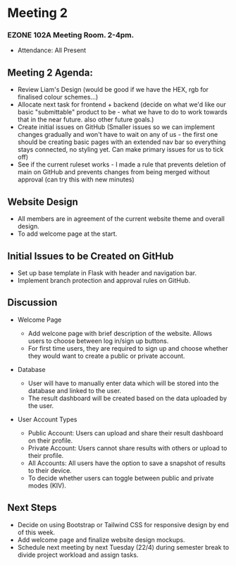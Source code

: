 # Meeting 2
### EZONE 102A Meeting Room. 2-4pm. 
- Attendance: All Present

## Meeting 2 Agenda:
- Review Liam's Design (would be good if we have the HEX, rgb for finalised colour schemes...)
- Allocate next task for frontend + backend (decide on what we'd like our basic "submittable" product to be - what we have to do to work towards that in the near future. also other future goals.)
- Create initial issues on GitHub (Smaller issues so we can implement changes gradually and won't have to wait on any of us - the first one should be creating basic pages with an extended nav bar so everything stays connected, no styling yet. Can make primary issues for us to tick off)
- See if the current ruleset works - I made a rule that prevents deletion of main on GitHub and prevents changes from being merged without approval (can try this with new minutes)

## Website Design
- All members are in agreement of the current website theme and overall design. 
- To add welcome page at the start.

## Initial Issues to be Created on GitHub
- Set up base template in Flask with header and navigation bar.
- Implement branch protection and approval rules on GitHub.

## Discussion
- Welcome Page
    - Add welcone page with brief description of the website. Allows users to choose between log in/sign up buttons. 
    - For first time users, they are required to sign up and choose whether they would want to create a public or private account.

- Database
    - User will have to manually enter data which will be stored into the database and linked to the user.
    - The result dashboard will be created based on the data uploaded by the user. 

- User Account Types
    - Public Account: Users can upload and share their result dashboard on their profile.
    - Private Account: Users cannot share results with others or upload to their profile.
    - All Accounts: All users have the option to save a snapshot of results to their device.
    - To decide whether users can toggle between public and private modes (KIV).

## Next Steps
- Decide on using Bootstrap or Tailwind CSS for responsive design by end of this week.
- Add welcome page and finalize website design mockups.
- Schedule next meeting by next Tuesday (22/4) during semester break to divide project workload and assign tasks.